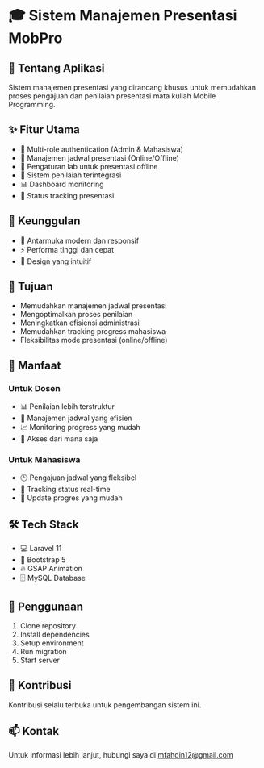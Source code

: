 # 🎓 Sistem Manajemen Presentasi MobPro

## 📱 Tentang Aplikasi
Sistem manajemen presentasi yang dirancang khusus untuk memudahkan proses pengajuan dan penilaian presentasi mata kuliah Mobile Programming.

## ✨ Fitur Utama
- 🔐 Multi-role authentication (Admin & Mahasiswa)
- 📅 Manajemen jadwal presentasi (Online/Offline)
- 🏢 Pengaturan lab untuk presentasi offline
- 🎯 Sistem penilaian terintegrasi
- 📊 Dashboard monitoring
- 🔄 Status tracking presentasi

## 💪 Keunggulan
- 🚀 Antarmuka modern dan responsif
- ⚡ Performa tinggi dan cepat
- 🎨 Design yang intuitif

## 🎯 Tujuan
- Memudahkan manajemen jadwal presentasi
- Mengoptimalkan proses penilaian
- Meningkatkan efisiensi administrasi
- Memudahkan tracking progress mahasiswa
- Fleksibilitas mode presentasi (online/offline)

## 🌟 Manfaat
### Untuk Dosen
- 📊 Penilaian lebih terstruktur
- 📅 Manajemen jadwal yang efisien
- 📈 Monitoring progress yang mudah
- 📱 Akses dari mana saja

### Untuk Mahasiswa
- 🕒 Pengajuan jadwal yang fleksibel
- 📱 Tracking status real-time
- 🔄 Update progres yang mudah

## 🛠️ Tech Stack
- 💻 Laravel 11
- 🎨 Bootstrap 5
- 🔥 GSAP Animation
- 🗄️ MySQL Database

## 📝 Penggunaan
1. Clone repository
2. Install dependencies
3. Setup environment
4. Run migration
5. Start server

## 🤝 Kontribusi
Kontribusi selalu terbuka untuk pengembangan sistem ini.

## 📫 Kontak
Untuk informasi lebih lanjut, hubungi saya di mfahdin12@gmail.com
